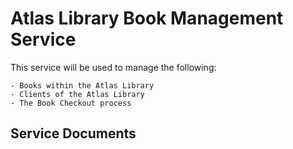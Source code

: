 # Atlas Library Book Management Service

This service will be used to manage the following: 

    - Books within the Atlas Library
    - Clients of the Atlas Library
    - The Book Checkout process 

## Service Documents
